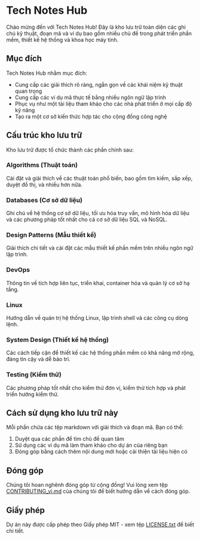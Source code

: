 # Tech Notes Hub

Chào mừng đến với Tech Notes Hub! Đây là kho lưu trữ toàn diện các ghi chú kỹ thuật, đoạn mã và ví dụ bao gồm nhiều chủ đề trong phát triển phần mềm, thiết kế hệ thống và khoa học máy tính.

## Mục đích

Tech Notes Hub nhằm mục đích:

- Cung cấp các giải thích rõ ràng, ngắn gọn về các khái niệm kỹ thuật quan trọng
- Cung cấp các ví dụ mã thực tế bằng nhiều ngôn ngữ lập trình
- Phục vụ như một tài liệu tham khảo cho các nhà phát triển ở mọi cấp độ kỹ năng
- Tạo ra một cơ sở kiến thức hợp tác cho cộng đồng công nghệ

## Cấu trúc kho lưu trữ

Kho lưu trữ được tổ chức thành các phần chính sau:

### Algorithms (Thuật toán)
Cài đặt và giải thích về các thuật toán phổ biến, bao gồm tìm kiếm, sắp xếp, duyệt đồ thị, và nhiều hơn nữa.

### Databases (Cơ sở dữ liệu)
Ghi chú về hệ thống cơ sở dữ liệu, tối ưu hóa truy vấn, mô hình hóa dữ liệu và các phương pháp tốt nhất cho cả cơ sở dữ liệu SQL và NoSQL.

### Design Patterns (Mẫu thiết kế)
Giải thích chi tiết và cài đặt các mẫu thiết kế phần mềm trên nhiều ngôn ngữ lập trình.

### DevOps
Thông tin về tích hợp liên tục, triển khai, container hóa và quản lý cơ sở hạ tầng.

### Linux
Hướng dẫn về quản trị hệ thống Linux, lập trình shell và các công cụ dòng lệnh.

### System Design (Thiết kế hệ thống)
Các cách tiếp cận để thiết kế các hệ thống phần mềm có khả năng mở rộng, đáng tin cậy và dễ bảo trì.

### Testing (Kiểm thử)
Các phương pháp tốt nhất cho kiểm thử đơn vị, kiểm thử tích hợp và phát triển hướng kiểm thử.

## Cách sử dụng kho lưu trữ này

Mỗi phần chứa các tệp markdown với giải thích và đoạn mã. Bạn có thể:

1. Duyệt qua các phần để tìm chủ đề quan tâm
2. Sử dụng các ví dụ mã làm tham khảo cho dự án của riêng bạn
3. Đóng góp bằng cách thêm nội dung mới hoặc cải thiện tài liệu hiện có

## Đóng góp

Chúng tôi hoan nghênh đóng góp từ cộng đồng! Vui lòng xem tệp [CONTRIBUTING_vi.md](../CONTRIBUTING_vi.md) của chúng tôi để biết hướng dẫn về cách đóng góp.

## Giấy phép

Dự án này được cấp phép theo Giấy phép MIT - xem tệp [LICENSE.txt](../LICENSE.txt) để biết chi tiết.
